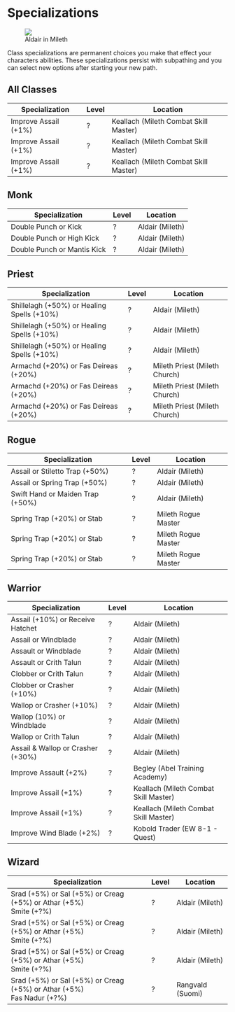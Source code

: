 # Specializations

<figure>
  <img src="../../images/aldair.jpg" />
  <figcaption>Aldair in Mileth</figcaption>
</figure>


Class specializations are permanent choices you make that effect your characters abilities. These specializations persist with subpathing and you can select new options after starting your new path.

## All Classes

| Specialization | Level | Location |
| - | - | - |
| Improve Assail (+1%) | ? | Keallach (Mileth Combat Skill Master) |
| Improve Assail (+1%) | ? | Keallach (Mileth Combat Skill Master) |
| Improve Assail (+1%) | ? | Keallach (Mileth Combat Skill Master) |

## Monk

| Specialization | Level | Location |
| - | - | - |
| Double Punch or Kick | ? | Aldair (Mileth) |
| Double Punch or High Kick | ? | Aldair (Mileth) |
| Double Punch or Mantis Kick | ? | Aldair (Mileth) |

## Priest

| Specialization | Level | Location |
| - | - | - |
| Shillelagh (+50%) or Healing Spells (+10%) | ? | Aldair (Mileth) |
| Shillelagh (+50%) or Healing Spells (+10%) | ? | Aldair (Mileth) |
| Shillelagh (+50%) or Healing Spells (+10%) | ? | Aldair (Mileth) |
| Armachd (+20%) or Fas Deireas (+20%) | ? | Mileth Priest (Mileth Church) |
| Armachd (+20%) or Fas Deireas (+20%) | ? | Mileth Priest (Mileth Church) |
| Armachd (+20%) or Fas Deireas (+20%) | ? | Mileth Priest (Mileth Church) |

## Rogue

| Specialization | Level | Location |
| - | - | - |
| Assail or Stiletto Trap (+50%) | ? | Aldair (Mileth) |
| Assail or Spring Trap (+50%) | ? | Aldair (Mileth) |
| Swift Hand or Maiden Trap (+50%) | ? | Aldair (Mileth) |
| Spring Trap (+20%) or Stab | ? | Mileth Rogue Master |
| Spring Trap (+20%) or Stab | ? | Mileth Rogue Master |
| Spring Trap (+20%) or Stab | ? | Mileth Rogue Master |

## Warrior

| Specialization | Level | Location |
| - | - | - |
| Assail (+10%) or Receive Hatchet | ? | Aldair (Mileth) |
| Assail or Windblade | ? | Aldair (Mileth) |
| Assault or Windblade | ? | Aldair (Mileth) |
| Assault or Crith Talun | ? | Aldair (Mileth) |
| Clobber or Crith Talun | ? | Aldair (Mileth) |
| Clobber or Crasher (+10%) | ? | Aldair (Mileth) |
| Wallop or Crasher (+10%) | ? | Aldair (Mileth) |
| Wallop (10%) or Windblade | ? | Aldair (Mileth) |
| Wallop or Crith Talun | ? | Aldair (Mileth) |
| Assail & Wallop or Crasher (+30%) | ? | Aldair (Mileth) |
| Improve Assault (+2%) | ? | Begley (Abel Training Academy) |
| Improve Assail (+1%) | ? | Keallach (Mileth Combat Skill Master) |
| Improve Assail (+1%) | ? | Keallach (Mileth Combat Skill Master) |
| Improve Wind Blade (+2%) | ? | Kobold Trader (EW 8-1 - Quest) |

## Wizard

| Specialization | Level | Location |
| - | - | - |
| Srad (+5%) or Sal (+5%) or Creag (+5%) or Athar (+5%) <br> Smite (+?%) | ? | Aldair (Mileth) |
| Srad (+5%) or Sal (+5%) or Creag (+5%) or Athar (+5%) <br> Smite (+?%) | ? | Aldair (Mileth) |
| Srad (+5%) or Sal (+5%) or Creag (+5%) or Athar (+5%) <br> Smite (+?%) | ? | Aldair (Mileth) |
| Srad (+5%) or Sal (+5%) or Creag (+5%) or Athar (+5%) <br> Fas Nadur (+?%) | ? | Rangvald (Suomi) |


